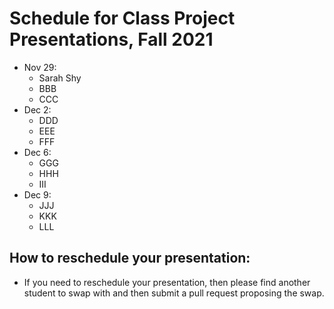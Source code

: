 # Schedule for Class Project Presentations, Fall 2021

- Nov 29:
  - Sarah Shy
  - BBB
  - CCC
- Dec 2:
  - DDD
  - EEE
  - FFF
- Dec 6:
  - GGG
  - HHH
  - III
- Dec 9:
  - JJJ
  - KKK
  - LLL

## How to reschedule your presentation:
- If you need to reschedule your presentation, then please find another student to swap with and then submit a pull request proposing the swap.


